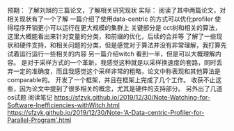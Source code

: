 预期：
了解刘旭的三篇论文，了解相关研究现状
实际：
阅读了其中两篇论文，对相关现状有了一个了解
一篇介绍了使用data-centric 的方式可以优化profiler 使得程序开销更小可以运行在更大规模的集群上
关键部分是 cct树和相关的算法，这里大概能看出来针对变量的分类，和前缀的优化，后续的合并等
了解了一些现状和硬件支持，和相关问题的分类，但是感觉对于算法并没有非常理解，我打算先试着运行运行一些相关的内容
另一篇介绍witch 看到一半，但是可以大概理解内容。
是对于采样方式的一个革新，我感觉这种就是以采样换速度的套路，同时丢弃一定的准确度，而且我感觉这个采样非常的粗略，论文中称表现和其他算法是comparable的。
开发了一个框架，并且在框架上完成了几个工作。 
收获不止这些，因为论文中提到了很多相关的概念，尤其是硬件的支持部分。
另外出了几道os试题
阅读笔记
https://sfzyk.github.io/2019/12/30/Note-Watching-for-Software-Inefficiencies-withWitch.html
https://sfzyk.github.io/2019/12/30/Note-'A-Data-centric-Profiler-for-Parallel-Program'.html